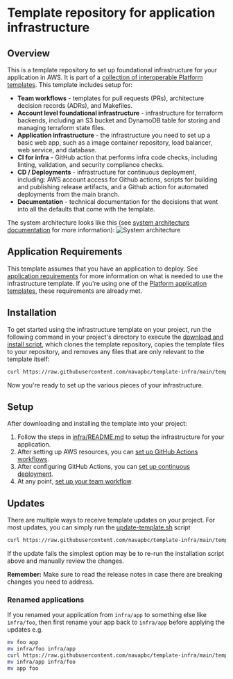 # Template repository for application infrastructure

## Overview

This is a template repository to set up foundational infrastructure for your application in AWS. It is part of a [collection of interoperable Platform templates](https://github.com/navapbc/platform). This template includes setup for:

* **Team workflows** - templates for pull requests (PRs), architecture decision records (ADRs), and Makefiles.
* **Account level foundational infrastructure** - infrastructure for terraform backends, including an S3 bucket and DynamoDB table for storing and managing terraform state files.
* **Application infrastructure** - the infrastructure you need to set up a basic web app, such as a image container repository, load balancer, web service, and database.
* **CI for infra** - GitHub action that performs infra code checks, including linting, validation, and security compliance checks.
* **CD / Deployments** - infrastructure for continuous deployment, including: AWS account access for Github actions, scripts for building and publishing release artifacts, and a Github action for automated deployments from the main branch.
* **Documentation** - technical documentation for the decisions that went into all the defaults that come with the template.

The system architecture looks like this (see [system architecture documentation](/docs/system-architecture.md) for more information):
![System architecture](https://lucid.app/publicSegments/view/e5a36152-200d-4d95-888e-4cdbdab80d1b/image.png)

## Application Requirements

This template assumes that you have an application to deploy. See [application requirements](./template-only-docs/application-requirements.md) for more information on what is needed to use the infrastructure template. If you're using one of the [Platform application templates](https://github.com/navapbc/platform?tab=readme-ov-file#platform-templates), these requirements are already met.

## Installation

To get started using the infrastructure template on your project, run the following command in your project's directory to execute the [download and install script](https://github.com/navapbc/template-infra/tree/main/template-only-bin/download-and-install-template.sh), which clones the template repository, copies the template files to your repository, and removes any files that are only relevant to the template itself:

```bash
curl https://raw.githubusercontent.com/navapbc/template-infra/main/template-only-bin/download-and-install-template.sh | bash -s
```

Now you're ready to set up the various pieces of your infrastructure.

## Setup

After downloading and installing the template into your project:

1. Follow the steps in [infra/README.md](/infra/README.md) to setup the infrastructure for your application.
1. After setting up AWS resources, you can [set up GitHub Actions workflows](./template-only-docs/set-up-ci.md).
1. After configuring GitHub Actions, you can [set up continuous deployment](./template-only-docs/set-up-cd.md).
1. At any point, [set up your team workflow](./template-only-docs/set-up-team-workflow.md).

## Updates

There are multiple ways to receive template updates on your project. For most updates, you can simply run the [update-template.sh](/template-only-bin/update-template.sh) script

```bash
curl https://raw.githubusercontent.com/navapbc/template-infra/main/template-only-bin/update-template.sh | bash -s
```

If the update fails the simplest option may be to re-run the installation script above and manually review the changes.

**Remember:** Make sure to read the release notes in case there are breaking changes you need to address.

### Renamed applications

If you renamed your application from `infra/app` to something else like `infra/foo`, then first rename your app back to `infra/app` before applying the updates e.g.

```bash
mv foo app
mv infra/foo infra/app
curl https://raw.githubusercontent.com/navapbc/template-infra/main/template-only-bin/update-template.sh | bash -s
mv infra/app infra/foo
mv app foo
```
